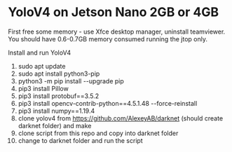 # YoloV4 on Jetson Nano 2GB or 4GB

First free some memory - use Xfce desktop manager, uninstall teamviewer. You should have 0.6-0.7GB memory consumed running the jtop only.

Install and run YoloV4

1. sudo apt update
2. sudo apt install python3-pip
3. python3 -m pip install --upgrade pip
4. pip3 install Pillow
5. pip3 install protobuf==3.5.2
6. pip3 install opencv-contrib-python==4.5.1.48 --force-reinstall
7. pip3 install numpy==1.19.4
8. clone yolov4 from https://github.com/AlexeyAB/darknet (should create darknet folder) and make
9. clone script from this repo and copy into darknet folder
10. change to darknet folder and run the script
